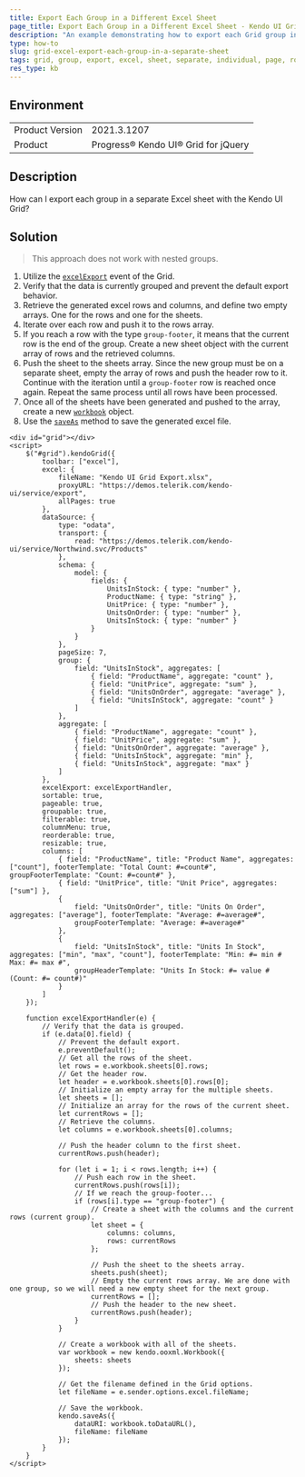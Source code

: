 ```yaml
---
title: Export Each Group in a Different Excel Sheet
page_title: Export Each Group in a Different Excel Sheet - Kendo UI Grid for jQuery
description: "An example demonstrating how to export each Grid group in a separate excel sheet."
type: how-to
slug: grid-excel-export-each-group-in-a-separate-sheet
tags: grid, group, export, excel, sheet, separate, individual, page, rows
res_type: kb
---
```


## Environment

<table>
	<tr>
		<td>Product Version</td>
		<td>2021.3.1207</td>
	</tr>
	<tr>
		<td>Product</td>
		<td>Progress® Kendo UI® Grid for jQuery</td>
	</tr>
</table>

## Description

How can I export each group in a separate Excel sheet with the Kendo UI Grid?

## Solution

> This approach does not work with nested groups.

1. Utilize the [`excelExport`](/api/javascript/ui/grid/events/excelexport) event of the Grid.
1. Verify that the data is currently grouped and prevent the default export behavior.
1. Retrieve the generated excel rows and columns, and define two empty arrays. One for the rows and one for the sheets.
1. Iterate over each row and push it to the rows array.
1. If you reach a row with the type `group-footer`, it means that the current row is the end of the group. Create a new sheet object with the current array of rows and the retrieved columns.
1. Push the sheet to the sheets array. Since the new group must be on a separate sheet, empty the array of rows and push the header row to it. Continue with the iteration until a `group-footer` row is reached once again. Repeat the same process until all rows have been processed.
1. Once all of the sheets have been generated and pushed to the array, create a new [`workbook`](/api/javascript/ooxml/workbook) object.
1. Use the [`saveAs`](/api/javascript/kendo/methods/saveas) method to save the generated excel file.

```dojo
<div id="grid"></div>
<script>
    $("#grid").kendoGrid({
        toolbar: ["excel"],
        excel: {
            fileName: "Kendo UI Grid Export.xlsx",
            proxyURL: "https://demos.telerik.com/kendo-ui/service/export",
            allPages: true
        },
        dataSource: {
            type: "odata",
            transport: {
                read: "https://demos.telerik.com/kendo-ui/service/Northwind.svc/Products"
            },
            schema: {
                model: {
                    fields: {
                        UnitsInStock: { type: "number" },
                        ProductName: { type: "string" },
                        UnitPrice: { type: "number" },
                        UnitsOnOrder: { type: "number" },
                        UnitsInStock: { type: "number" }
                    }
                }
            },
            pageSize: 7,
            group: {
                field: "UnitsInStock", aggregates: [
                    { field: "ProductName", aggregate: "count" },
                    { field: "UnitPrice", aggregate: "sum" },
                    { field: "UnitsOnOrder", aggregate: "average" },
                    { field: "UnitsInStock", aggregate: "count" }
                ]
            },
            aggregate: [
                { field: "ProductName", aggregate: "count" },
                { field: "UnitPrice", aggregate: "sum" },
                { field: "UnitsOnOrder", aggregate: "average" },
                { field: "UnitsInStock", aggregate: "min" },
                { field: "UnitsInStock", aggregate: "max" }
            ]
        },
        excelExport: excelExportHandler,
        sortable: true,
        pageable: true,
        groupable: true,
        filterable: true,
        columnMenu: true,
        reorderable: true,
        resizable: true,
        columns: [
            { field: "ProductName", title: "Product Name", aggregates: ["count"], footerTemplate: "Total Count: #=count#", groupFooterTemplate: "Count: #=count#" },
            { field: "UnitPrice", title: "Unit Price", aggregates: ["sum"] },
            {
                field: "UnitsOnOrder", title: "Units On Order", aggregates: ["average"], footerTemplate: "Average: #=average#",
                groupFooterTemplate: "Average: #=average#"
            },
            {
                field: "UnitsInStock", title: "Units In Stock", aggregates: ["min", "max", "count"], footerTemplate: "Min: #= min # Max: #= max #",
                groupHeaderTemplate: "Units In Stock: #= value # (Count: #= count#)"
            }
        ]
    });

    function excelExportHandler(e) {
        // Verify that the data is grouped.
        if (e.data[0].field) {
            // Prevent the default export.
            e.preventDefault();
            // Get all the rows of the sheet.
            let rows = e.workbook.sheets[0].rows;
            // Get the header row.
            let header = e.workbook.sheets[0].rows[0];
            // Initialize an empty array for the multiple sheets.
            let sheets = [];
            // Initialize an array for the rows of the current sheet.
            let currentRows = [];
            // Retrieve the columns.
            let columns = e.workbook.sheets[0].columns;

            // Push the header column to the first sheet.
            currentRows.push(header);

            for (let i = 1; i < rows.length; i++) {
                // Push each row in the sheet.
                currentRows.push(rows[i]);
                // If we reach the group-footer...
                if (rows[i].type == "group-footer") {
                    // Create a sheet with the columns and the current rows (current group).
                    let sheet = {
                        columns: columns,
                        rows: currentRows
                    };

                    // Push the sheet to the sheets array.
                    sheets.push(sheet);
                    // Empty the current rows array. We are done with one group, so we will need a new empty sheet for the next group.
                    currentRows = [];
                    // Push the header to the new sheet.
                    currentRows.push(header);
                }
            }

            // Create a workbook with all of the sheets.
            var workbook = new kendo.ooxml.Workbook({
                sheets: sheets
            });

            // Get the filename defined in the Grid options.
            let fileName = e.sender.options.excel.fileName;

            // Save the workbook.
            kendo.saveAs({
                dataURI: workbook.toDataURL(),
                fileName: fileName
            });
        }
    }
</script>
```